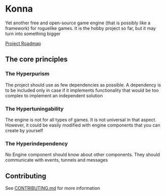 # Konna

Yet another free and open-source game engine (that is possibly like a framework) for roguelike games.
It is the hobby project so far, but it may turn into something bigger

[Project Roadmap](ROADMAP.md)

## The core principles

### The Hyperpurism

The project should use as few dependencies as possible. A dependency is to be included only in case if it implements
functionality that would be too complex to implement an independent solution

### The Hypertuningability

The engine is not for all types of games. It is not universal in that aspect. However, it could be easily modified with engine components that you can create by yourself

### The Hyperindependency

No Engine component should know about other components. They should communicate with events, tunnels and messages

## Contributing

See [CONTRIBUTING.md](CONTRIBUTING.md) for more information
